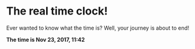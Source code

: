 # The real time clock!

Ever wanted to know what the time is? Well, your journey is about to end!

**The time is Nov 23, 2017, 11:42**